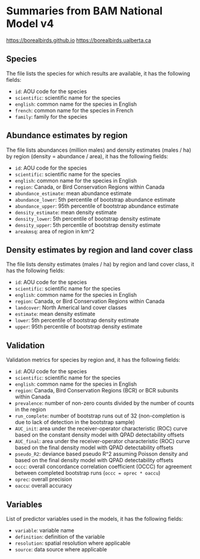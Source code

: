 # Summaries from BAM National Model v4

https://borealbirds.github.io
https://borealbirds.ualberta.ca

## Species

The file lists the species for which results are available, 
it has the following fields:
	
- `id`: AOU code for the species
- `scientific`: scientific name for the species
- `english`: common name for the species in English
- `french`: common name for the species in French
- `family`: family for the species

## Abundance estimates by region

The file lists abundances (million males) and density estimates (males / ha) by region
(density = abundance / area), it has the following fields:

- `id`: AOU code for the species
- `scientific`: scientific name for the species
- `english`: common name for the species in English
- `region`: Canada, or Bird Conservation Regions within Canada
- `abundance_estimate`: mean abundance estimate
- `abundance_lower`: 5th percentile of bootstrap abundance estimate
- `abundance_upper`: 95th percentile of bootstrap abundance estimate
- `density_estimate`: mean density estimate
- `density_lower`: 5th percentile of bootstrap density estimate
- `density_upper`: 5th percentile of bootstrap density estimate
- `areakmsq`: area of region in km^2

## Density estimates by region and land cover class

The file lists density estimates (males / ha) by region and land cover class,
it has the following fields:

- `id`: AOU code for the species
- `scientific`: scientific name for the species
- `english`: common name for the species in English
- `region`: Canada, or Bird Conservation Regions within Canada
- `landcover`: North Americal land cover classes
- `estimate`: mean density estimate
- `lower`: 5th percentile of bootstrap density estimate
- `upper`: 95th percentile of bootstrap density estimate

## Validation

Validation metrics for species by region and,
it has the following fields:

- `id`: AOU code for the species
- `scientific`: scientific name for the species
- `english`: common name for the species in English
- `region`: Canada, Bird Conservation Regions (BCR) or BCR subunits within Canada
- `prevalence`: number of non-zero counts divided by the number of counts in the region
- `run_complete`: number of bootstrap runs out of 32 (non-completion is due to lack of detection in the bootstrap sample)
- `AUC_init`: area under the receiver-operator characteristic (ROC) curve based on the constant density model with QPAD detectability offsets
- `AUC_final`: area under the receiver-operator characteristic (ROC) curve based on the final density model with QPAD detectability offsets
- `pseudo_R2`: deviance based pseudo R^2 assuming Poisson density and based on the final density model with QPAD detectability offsets
- `occc`: overall concordance correlation coefficient (OCCC) for agreement between completed bootstrap runs (`occc = oprec * oaccu`)
- `oprec`: overall precision
- `oaccu`: overall accuracy

## Variables

List of predictor variables used in the models,
it has the following fields:

- `variable`: variable name
- `definition`: definition of the variable
- `resolution`: spatial resolution where applicable
- `source`: data source where applicable
